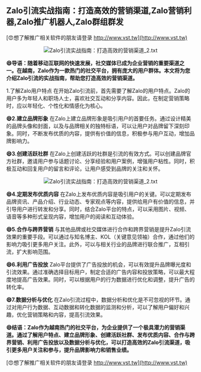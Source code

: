 ## **Zalo引流实战指南：打造高效的营销渠道,Zalo营销利器,Zalo推广机器人,Zalo群组群发**

[😍想了解推广相关软件的朋友请登录 http://www.vst.tw](http://www.vst.tw)

 <center><img src="https://vst.tw/MP4/tuiguang/png/8.png" alt="Zalo引流实战指南：打造高效的营销渠道_2.txt"></center>

**😄导语：随着移动互联网的快速发展，社交媒体已成为企业营销的重要渠道之一。在越南，Zalo作为一款热门的社交平台，拥有庞大的用户群体。本文将为您介绍Zalo引流的实战指南，帮助您打造高效的营销渠道。**

1.了解Zalo用户特点
在开始Zalo引流前，首先需要了解Zalo的用户特点。Zalo的用户多为年轻人和职场人士，喜欢社交互动和分享内容。因此，在制定营销策略时，应以年轻化、个性化和情感化为核心。

**😄2.建立品牌形象**
在Zalo上建立品牌形象是吸引用户的首要任务。通过设计精美的品牌头像和封面，以及与品牌相关的独特标语，可以让用户对品牌留下深刻印象。同时，不断发布优质的内容，提供有价值的信息，积极参与用户互动，增加品牌影响力。

**😄3.创建活跃社群**
在Zalo上创建活跃的社群是引流的有效方式。可以创建品牌官方社群，邀请用户参与话题讨论、分享经验和用户案例，增强用户粘性。同时，积极互动和回复用户的留言和评论，让用户感受到品牌的关注和关怀。

 <center><img src="https://vst.tw/MP4/tuiguang/png/7.png" alt="Zalo引流实战指南：打造高效的营销渠道_2.txt"></center>

**😄4.定期发布优质内容**
在Zalo上发布优质内容是吸引用户的关键。可以定期发布品牌资讯、产品介绍、行业动态、专家观点等内容，提供给用户有价值的信息，并引导用户进行转发和分享。同时，结合Zalo平台的特点，可以采用图片、视频、语音等多种形式呈现内容，增加用户的阅读和互动体验。

**😄5.合作与跨界营销**
与其他品牌或社交媒体进行合作和跨界营销是提升Zalo引流效果的重要手段。可以通过与知名博主、KOL（关键意见领袖）合作，通过他们的影响力吸引更多用户关注。此外，可以与相关行业的品牌进行联合推广，互相引流，扩大影响范围。

**😄6.利用广告投放**
Zalo平台提供了广告投放的机会，可以有效提升品牌曝光度和引流效果。通过准确选择目标用户，制定合适的广告内容和投放策略，可以最大程度地提高广告效果。同时，可以根据用户的行为数据进行优化和调整，提升广告的转化率。

**😄7.数据分析与优化**
在Zalo引流过程中，数据分析和优化是不可忽视的环节。通过对用户行为数据、互动数据和转化数据的监测和分析，可以了解用户偏好和兴趣，优化营销策略和内容，提高引流效果。

**😄结语：Zalo作为越南热门的社交平台，为企业提供了一个极具潜力的营销渠道。通过了解用户特点、建立品牌形象、创建活跃社群、发布优质内容、合作与跨界营销、利用广告投放以及数据分析与优化，可以打造高效的Zalo引流渠道，吸引更多用户关注和参与，提升品牌影响力和销售业绩。**

[😍想了解推广相关软件的朋友请登录 http://www.vst.tw](http://www.vst.tw)



